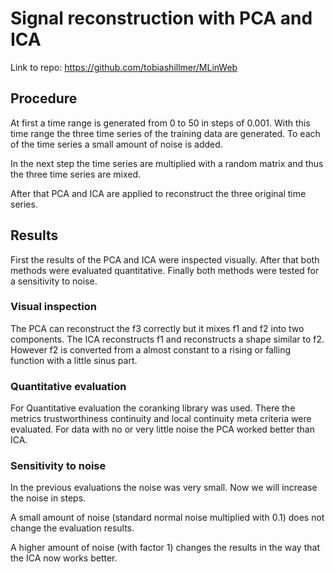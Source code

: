 # Signal reconstruction with PCA and ICA

Link to repo: https://github.com/tobiashillmer/MLinWeb

## Procedure

At first a time range is generated from 0 to 50 in steps of 0.001.
With this time range the three time series of the training data are generated. To each of the time series a small amount of noise is added.

In the next step the time series are multiplied with a random matrix and thus the three time series are mixed.

After that PCA and ICA are applied to reconstruct the three original time series.

## Results

First the results of the PCA and ICA were inspected visually.
After that both methods were evaluated quantitative.
Finally both methods were tested for a sensitivity to noise.

### Visual inspection

The PCA can reconstruct the f3 correctly but it mixes f1 and f2 into two components.
The ICA reconstructs f1 and reconstructs a shape similar to f2. However f2 is converted from a almost constant to a rising or falling function with a little sinus part.

### Quantitative evaluation

For Quantitative evaluation the coranking library was used.
There the metrics trustworthiness continuity and local continuity meta criteria were evaluated.
For data with no or very little noise the PCA worked better than ICA.

### Sensitivity to noise

In the previous evaluations the noise was very small. Now we will increase the noise in steps.

A small amount of noise (standard normal noise multiplied with 0.1) does not change the evaluation results.

A higher amount of noise (with factor 1) changes the results in the way that the ICA now works better.
